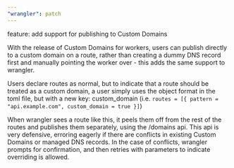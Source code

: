 ```yaml
---
"wrangler": patch
---
```


feature: add support for publishing to Custom Domains

With the release of Custom Domains for workers, users can publish directly to a custom domain on a route, rather than creating a dummy DNS record first and manually pointing the worker over - this adds the same support to wrangler.

Users declare routes as normal, but to indicate that a route should be treated as a custom domain, a user simply uses the object format in the toml file, but with a new key: custom_domain (i.e. `routes = [{ pattern = "api.example.com", custom_domain = true }]`)

When wrangler sees a route like this, it peels them off from the rest of the routes and publishes them separately, using the /domains api. This api is very defensive, erroring eagerly if there are conflicts in existing Custom Domains or managed DNS records. In the case of conflicts, wrangler prompts for confirmation, and then retries with parameters to indicate overriding is allowed.
